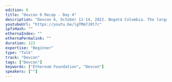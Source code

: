 ```yaml
---
edition: 6
title: "Devcon 6 Recap - Day 4"
description: "Devcon 6, October 11-14, 2022. Bogotá Colombia. The largest gathering of Ethereum community members from around the world."
youtubeUrl: "https://youtu.be/lgTMm7J0t7c"
ipfsHash: ""
ethernaIndex: ""
ethernaPermalink: ""
duration: 122
expertise: "Beginner"
type: "Talk"
track: "Devcon"
tags: ["Devcon"]
keywords: ["Ethereum Foundation", "Devcon"]
speakers: [""]
---
```

